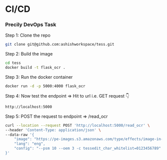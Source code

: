 # CI/CD
### <strong>Precily DevOps Task</strong>

Step 1: Clone the repo
```bash 
git clone git@github.com:ashishworkspace/tess.git 
``` 
Step 2: Build the image 
```bash
cd tess
docker build -t flask_ocr .
```
Step 3: Run the docker container 
```bash
docker run -d -p 5000:4000 flask_ocr 
```
Step 4: Now test the endpoint => Hit to url i.e. GET request 👇
```bash
http://localhost:5000
```
Step 5: POST the request to endpoint =>  /read_ocr 
```bash
curl --location --request POST 'http://localhost:5000/read_ocr' \
--header 'Content-Type: application/json' \
--data-raw '{
    "image": "https://pe-images.s3.amazonaws.com/type/effects/image-in-text/new/photoshop-image-in-text.jpg",
    "lang": "eng",
    "config": "--psm 10 --oem 3 -c tessedit_char_whitelist=0123456789"
}'
```
